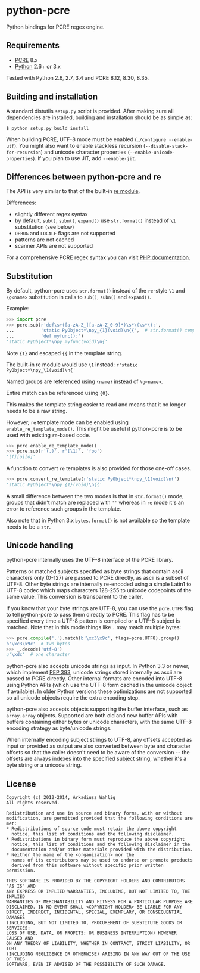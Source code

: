 python-pcre
===========

Python bindings for PCRE regex engine.


Requirements
------------

* [PCRE](http://www.pcre.org) 8.x
* [Python](http://python.org) 2.6+ or 3.x

Tested with Python 2.6, 2.7, 3.4 and PCRE 8.12, 8.30, 8.35.


Building and installation
-------------------------

A standard distutils `setup.py` script is provided.
After making sure all dependencies are installed, building
and installation should be as simple as:

```
$ python setup.py build install
```

When building PCRE, UTF-8 mode must be enabled (`./configure --enable-utf`).  You might
also want to enable stackless recursion (`--disable-stack-for-recursion`) and unicode
character properties (`--enable-unicode-properties`).  If you plan to use JIT,
add `--enable-jit`.


Differences between python-pcre and re
--------------------------------------

The API is very similar to that of the built-in
[re module](http://docs.python.org/library/re.html).

Differences:

* slightly different regex syntax
* by default, `sub()`, `subn()`, `expand()` use `str.format()` instead of `\1` substitution
  (see below)
* `DEBUG` and `LOCALE` flags are not supported
* patterns are not cached
* scanner APIs are not supported

For a comprehensive PCRE regex syntax you can visit
[PHP documentation](http://php.net/manual/en/reference.pcre.pattern.syntax.php).


Substitution
------------

By default, python-pcre uses `str.format()` instead of the `re`-style `\1` and `\g<name>`
substitution in calls to `sub()`, `subn()` and `expand()`.

Example:

```python
>>> import pcre
>>> pcre.sub(r'def\s+([a-zA-Z_][a-zA-Z_0-9]*)\s*\(\s*\):',
...          'static PyObject*\npy_{1}(void)\n{{',  # str.format() template
...          'def myfunc():')
'static PyObject*\npy_myfunc(void)\n{'
```
Note `{1}` and escaped `{{` in the template string.

The built-in re module would use `\1` instead:
`r'static PyObject*\npy_\1(void)\n{'`

Named groups are referenced using `{name}` instead of `\g<name>`.

Entire match can be referenced using `{0}`.

This makes the template string easier to read and means that it no longer needs to be
a raw string.

However, `re` template mode can be enabled using `enable_re_template_mode()`.
This might be useful if python-pcre is to be used with existing `re`-based code.

```python
>>> pcre.enable_re_template_mode()
>>> pcre.sub(r'(.)', r'[\1]', 'foo')
'[f][o][o]'
```

A function to convert `re` templates is also provided for those one-off cases.

```python
>>> pcre.convert_re_template(r'static PyObject*\npy_\1(void)\n{')
'static PyObject*\npy_{1}(void)\n{{'
```

A small difference between the two modes is that in `str.format()` mode, groups that
didn't match are replaced with `''` whereas in `re` mode it's an error to reference
such groups in the template.

Also note that in Python 3.x `bytes.format()` is not available so the template needs
to be a `str`.


Unicode handling
----------------

python-pcre internally uses the UTF-8 interface of the PCRE library.

Patterns or matched subjects specified as byte strings that contain ascii characters
only (0-127) are passed to PCRE directly, as ascii is a subset of UTF-8.
Other byte strings are internally re-encoded using a simple Latin1 to UTF-8 codec
which maps characters 128-255 to unicode codepoints of the same value.
This conversion is transparent to the caller.

If you know that your byte strings are UTF-8, you can use the `pcre.UTF8` flag
to tell python-pcre to pass them directly to PCRE.  This flag has to be specified
every time a UTF-8 pattern is compiled or a UTF-8 subject is matched.  Note that
in this mode things like `.` may match multiple bytes:

```python
>>> pcre.compile('.').match(b'\xc3\x9c', flags=pcre.UTF8).group()
b'\xc3\x9c'  # two bytes
>>> _.decode('utf-8')
u'\xdc'  # one character
```

python-pcre also accepts unicode strings as input.  In Python 3.3 or newer, which
implement [PEP 393](http://legacy.python.org/dev/peps/pep-0393/), unicode strings
stored internally as ascii are passed to PCRE directly.  Other internal formats are
encoded into UTF-8 using Python APIs (which use the UTF-8 form cached in the unicode
object if available).  In older Python versions these optimizations are not supported
so all unicode objects require the extra encoding step.

python-pcre also accepts objects supporting the buffer interface, such as `array.array`
objects.  Supported are both old and new buffer APIs with buffers containing either bytes
or unicode characters, with the same UTF-8 encoding strategy as byte/unicode strings.

When internally encoding subject strings to UTF-8, any offsets accepted as input
or provided as output are also converted between byte and character offsets so that
the caller doesn't need to be aware of the conversion -- the offsets are always
indexes into the specified subject string, whether it's a byte string or a unicode
string.


License
-------

```
Copyright (c) 2012-2014, Arkadiusz Wahlig
All rights reserved.

Redistribution and use in source and binary forms, with or without
modification, are permitted provided that the following conditions are met:
* Redistributions of source code must retain the above copyright
  notice, this list of conditions and the following disclaimer.
* Redistributions in binary form must reproduce the above copyright
  notice, this list of conditions and the following disclaimer in the
  documentation and/or other materials provided with the distribution.
* Neither the name of the <organization> nor the
  names of its contributors may be used to endorse or promote products
  derived from this software without specific prior written permission.

THIS SOFTWARE IS PROVIDED BY THE COPYRIGHT HOLDERS AND CONTRIBUTORS "AS IS" AND
ANY EXPRESS OR IMPLIED WARRANTIES, INCLUDING, BUT NOT LIMITED TO, THE IMPLIED
WARRANTIES OF MERCHANTABILITY AND FITNESS FOR A PARTICULAR PURPOSE ARE
DISCLAIMED. IN NO EVENT SHALL <COPYRIGHT HOLDER> BE LIABLE FOR ANY
DIRECT, INDIRECT, INCIDENTAL, SPECIAL, EXEMPLARY, OR CONSEQUENTIAL DAMAGES
(INCLUDING, BUT NOT LIMITED TO, PROCUREMENT OF SUBSTITUTE GOODS OR SERVICES;
LOSS OF USE, DATA, OR PROFITS; OR BUSINESS INTERRUPTION) HOWEVER CAUSED AND
ON ANY THEORY OF LIABILITY, WHETHER IN CONTRACT, STRICT LIABILITY, OR TORT
(INCLUDING NEGLIGENCE OR OTHERWISE) ARISING IN ANY WAY OUT OF THE USE OF THIS
SOFTWARE, EVEN IF ADVISED OF THE POSSIBILITY OF SUCH DAMAGE.
```
